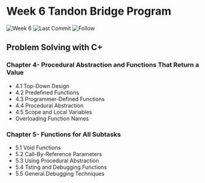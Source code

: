 # Week 6 Tandon Bridge Program

![Week 6](https://img.shields.io/badge/NYU%20Tandon-Week%206-lightgrey)
![Last Commit](https://img.shields.io/github/last-commit/danardekani/week_6?style=flat-square)
![Follow](https://img.shields.io/github/followers/danardekani?style=social)

## Problem Solving with C+

### Chapter 4- Procedural Abstraction and Functions That Return a Value 
  - 4.1 Top-Down Design 
  - 4.2 Predefined Functions 
  - 4.3 Programmer-Defined Functions 
  - 4.4 Procedural Abstraction 
  - 4.5 Scope and Local Variables
  - Overloading Function Names

### Chapter 5- Functions for All Subtasks 
  - 5.1 Void Functions  
  - 5.2 Call-By-Reference Parameters 
  - 5.3 Using Procedural Abstraction   
  - 5.4 Tsting and Debugging Functions 
  - 5.5 General Debugging Techniques
